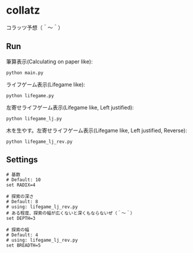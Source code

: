 # collatz

コラッツ予想（＾～＾）

## Run

筆算表示(Calculating on paper like):  

```shell
python main.py
```

ライフゲーム表示(Lifegame like):  

```shell
python lifegame.py
```

左寄せライフゲーム表示(Lifegame like, Left justified):  

```shell
python lifegame_lj.py
```

木を生やす。左寄せライフゲーム表示(Lifegame like, Left justified, Reverse):  

```shell
python lifegame_lj_rev.py
```

## Settings

```shell
# 基数
# Default: 10
set RADIX=4

# 探索の深さ
# Default: 8
# using: lifegame_lj_rev.py
# ある程度、探索の幅が広くないと深くもならないぜ（＾～＾）
set DEPTH=3

# 探索の幅
# Default: 4
# using: lifegame_lj_rev.py
set BREADTH=5
```
